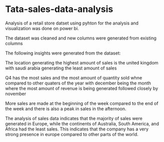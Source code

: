 # Tata-sales-data-analysis
Analysis of a retail store datset using pyhton for the analysis and visualization was done on power bi.

The dataset was cleaned and new columns were generated from existing columns 

The following insights were generated from the dataset:

The location generating the highest amount of sales is the united kingdom with saudi arabia generating the least amount of sales

Q4 has the most sales and the most amount of quantity sold whne compared to other quaters of the year with december being the  month where the most amount of revenue is being generated followed closely by november

More sales are made at the beginning of the week compared to the end of the week and there is also a peak in sales in  the afternoon.

The analysis of sales data indicates that the majority of sales were generated in Europe, while the continents of Australia, South America, and Africa had the least sales. This indicates that the company has a very strong presence in europe compared to other parts of the world.
